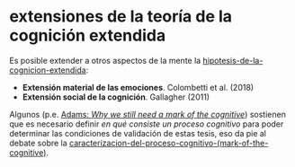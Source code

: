 # extensiones de la teoría de la cognición extendida

Es posible extender a otros aspectos de la mente la [hipotesis-de-la-cognicion-extendida](hipotesis-de-la-cognicion-extendida.md):

* **Extensión material de las emociones**. Colombetti et al. (2018)
* **Extensión social de la cognición**. Gallagher (2011)

Algunos (p.e. [Adams: *Why we still need a mark of the cognitive*](https://www.sciencedirect.com/science/article/abs/pii/S1389041710000331)) sostienen que es necesario definir *en qué consiste un proceso cognitivo* para poder determinar las condiciones de validación de estas tesis, eso da pie al debate sobre la [caracterizacion-del-proceso-cognitivo-(mark-of-the-cognitive)](caracterizacion-del-proceso-cognitivo-%28mark-of-the-cognitive%29.md).
